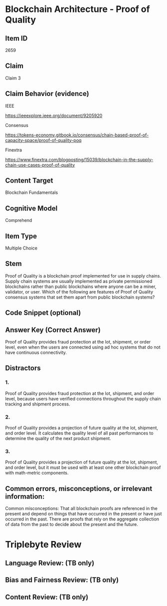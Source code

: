 # Blockchain Architecture - Proof of Quality

## Item ID
2659

## Claim
Claim 3

## Claim Behavior (evidence)
IEEE

https://ieeexplore.ieee.org/document/9205920

Consensus

https://tokens-economy.gitbook.io/consensus/chain-based-proof-of-capacity-space/proof-of-quality-poq

Finextra

https://www.finextra.com/blogposting/15039/blockchain-in-the-supply-chain-use-cases-proof-of-quality

## Content Target
Blockchain Fundamentals

## Cognitive Model
Comprehend

## Item Type
Multiple Choice

## Stem
Proof of Quality is a blockchain proof implemented for use in supply chains. Supply chain systems are usually implemented as private permissioned blockchains rather than public blockchains where anyone can be a miner, validator, or user. Which of the following are features of Proof of Quality consensus systems that set them apart from public blockchain systems?

## Code Snippet (optional)

## Answer Key (Correct Answer)
Proof of Quality provides fraud protection at the lot, shipment, or order level, even when the users are connected using ad hoc systems that do not have continuous connectivity.

## Distractors
### 1.
Proof of Quality provides fraud protection at the lot, shipment, and order level, because users have verified connections throughout the supply chain tracking and shipment process.

### 2.
Proof of Quality provides a projection of future quality at the lot, shipment, and order level. It calculates the quality level of all past performances to determine the quality of the next product shipment.

### 3.
Proof of Quality provides a projection of future quality at the lot, shipment, and order level, but it must be used with at least one other blockchain proof with math-metric components.

## Common errors, misconceptions, or irrelevant information:
Common misconceptions: That all blockchain proofs are referenced in the present and depend on things that have occurred in the present or have just occurred in the past. There are proofs that rely on the aggregate collection of data from the past to decide about the present and the future.

# Triplebyte Review

## Language Review: (TB only)

## Bias and Fairness Review: (TB only)

## Content Review: (TB only)
